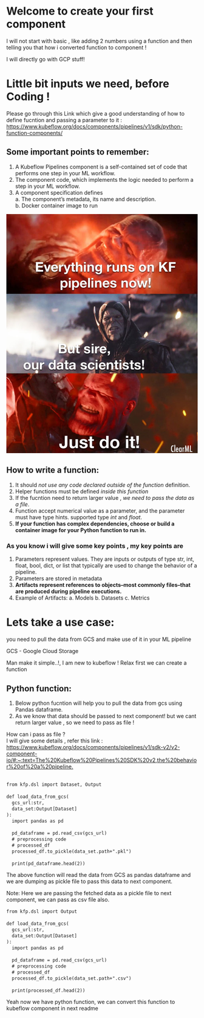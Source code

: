 # Welcome to create your first component

I will not start with basic , like adding 2 numbers using a function and then telling you that how i converted function to component ! 

I will directly go with GCP stuff!

# Little bit inputs we need, before Coding !

Please go through this Link which give a good understanding of how to define fucntion and passing a parameter to it : <https://www.kubeflow.org/docs/components/pipelines/v1/sdk/python-function-components/>

## Some  **important** points to remember:

1. A Kubeflow Pipelines component is a self-contained set of code that performs one step in your ML workflow. 
2. The component code, which implements the logic needed to perform a step in your ML workflow.
3. A component specification defines  <br>
  a. The component’s metadata, its name and description. <br>
  b. Docker container image to run <br>


![](https://github.com/saisubramani/Vertex-AI-Pipeline/blob/main/IMAGE/KF1.jpg)
## How to write a function:

1. It should *not use any code declared outside of the function* definition.
2. Helper functions must be defined *inside this function*
3. If the fucntion need to return larger value , *we need to pass the data as a file*.
4. Function accept numerical value as a parameter, and the parameter must have type hints. supported type *int* and *float*.
5. **If your function has complex dependencies, choose or build a container image for your Python function to run in.**


### As you know i will give some key points , my key points are <br>

1. Parameters represent values. They are inputs or outputs of type str, int, float, bool, dict, or list that typically are used to change the behavior of a pipeline. 
2. Parameters are stored in metadata
3. **Artifacts represent references to objects–most commonly files–that are produced during pipeline executions.**
4. Example of Artifacts:
  a. Models
  b. Datasets
  c. Metrics



# Lets take a use case:
you need to pull the data from GCS and make use of it in your ML pipeline

GCS - Google Cloud Storage

Man make it simple..!, I am new to kubeflow !
Relax first we can create a function

## Python function:

1. Below python fucntion will help you to pull the data from gcs using Pandas dataframe.
2. As we know that data should be passed to next component! but we cant return larger value , so we need to pass as file !

How can i pass as file ? <br>
I will give some details , refer this link : <https://www.kubeflow.org/docs/components/pipelines/v1/sdk-v2/v2-component-io/#:~:text=The%20Kubeflow%20Pipelines%20SDK%20v2,the%20behavior%20of%20a%20pipeline.>



```

from kfp.dsl import Dataset, Output

def load_data_from_gcs(
  gcs_url:str,
  data_set:Output[Dataset]
):
  import pandas as pd

  pd_dataframe = pd.read_csv(gcs_url)
  # preprocessing code
  # processed_df 
  processed_df.to_pickle(data_set.path+".pkl")

  print(pd_dataframe.head(2))

```

The above function will read the data from GCS as pandas dataframe and we are dumping as pickle file to pass this data to next component.

Note: Here we are passing the fetched data as a pickle file to next component, we can pass as  csv file also. 

```
from kfp.dsl import Output

def load_data_from_gcs(
  gcs_url:str,
  data_set:Output[Dataset]
):
  import pandas as pd

  pd_dataframe = pd.read_csv(gcs_url)
  # preprocessing code
  # processed_df 
  processed_df.to_pickle(data_set.path+".csv")

  print(processed_df.head(2))

```

Yeah now we have python function, we can convert this function to kubeflow component in next readme <link>